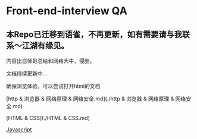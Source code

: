 # Front-end-interview QA

## 本Repo已迁移到语雀，不再更新，如有需要请与我联系～江湖有缘见。

 内容出自师哥总结和网络大牛，侵删。

 文档持续更新中…
 

确保浏览体验，可以尝试打开html的文档

[http & 浏览器 & 网络原理 & 网络安全.md](./http & 浏览器 & 网络原理 & 网络安全.md)

[HTML & CSS](./HTML & CSS.md)

[Javascript](./Javascript.md)

